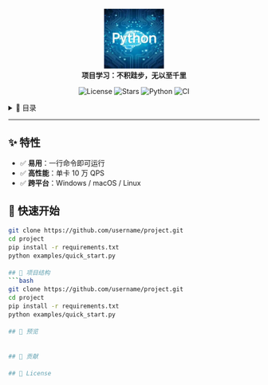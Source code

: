 <!-- 顶部居中 Logo + Slogan -->
<p align="center">
  <img src="python.png" width="120">
  <br>
  <strong>项目学习：不积跬步，无以至千里</strong>
</p>

<!-- 徽章区：一行放 3~4 个，不要超宽 -->
<p align="center">
  <img src="https://img.shields.io/github/license/username/project" alt="License"/>
  <img src="https://img.shields.io/github/stars/username/project" alt="Stars"/>
  <img src="https://img.shields.io/badge/python-3.10-blue" alt="Python"/>
  <img src="https://github.com/username/project/workflows/CI/badge.svg" alt="CI"/>
</p>

<!-- 目录（自动生成，GitHub 会渲染） -->
<details>
  <summary>📙 目录</summary>

- [✨ 特性](#-特性)
- [🚀 快速开始](#-快速开始)
- [📂 项目结构](#-项目结构)
- [📸 预览](#-预览)
- [🤝 贡献](#-贡献)
- [📄 License](#-license)
</details>

---

## ✨ 特性
- ✅ **易用**：一行命令即可运行  
- ✅ **高性能**：单卡 10 万 QPS  
- ✅ **跨平台**：Windows / macOS / Linux

## 🚀 快速开始
```bash
git clone https://github.com/username/project.git
cd project
pip install -r requirements.txt
python examples/quick_start.py

## 📂 项目结构
```bash
git clone https://github.com/username/project.git
cd project
pip install -r requirements.txt
python examples/quick_start.py

## 📸 预览


## 🤝 贡献

## 📄 License



